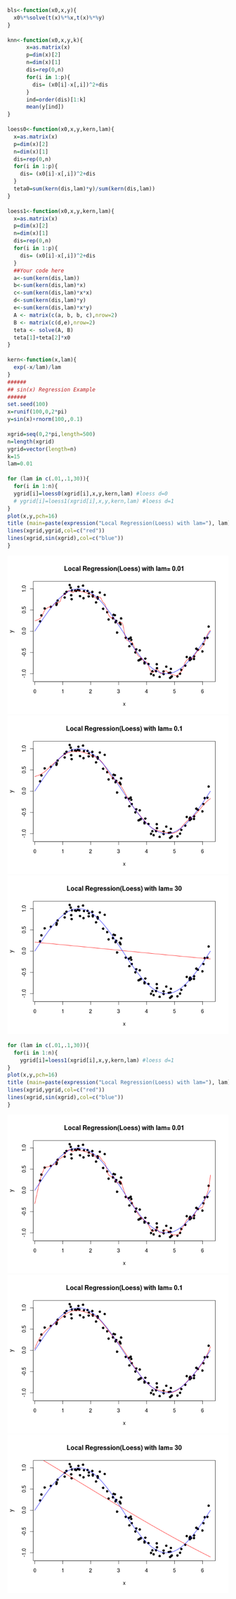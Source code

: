 
``` r
bls<-function(x0,x,y){
  x0%*%solve(t(x)%*%x,t(x)%*%y)
}

knn<-function(x0,x,y,k){
      x=as.matrix(x)
      p=dim(x)[2]   
      n=dim(x)[1]        
      dis=rep(0,n)
      for(i in 1:p){
        dis= (x0[i]-x[,i])^2+dis
      }
      ind=order(dis)[1:k]
      mean(y[ind])
}

loess0<-function(x0,x,y,kern,lam){
  x=as.matrix(x)
  p=dim(x)[2]   
  n=dim(x)[1]        
  dis=rep(0,n)
  for(i in 1:p){
    dis= (x0[i]-x[,i])^2+dis
  }
  teta0=sum(kern(dis,lam)*y)/sum(kern(dis,lam))
}

loess1<-function(x0,x,y,kern,lam){
  x=as.matrix(x)
  p=dim(x)[2]   
  n=dim(x)[1]        
  dis=rep(0,n)
  for(i in 1:p){
    dis= (x0[i]-x[,i])^2+dis
  }
  ##Your code here
  a<-sum(kern(dis,lam))
  b<-sum(kern(dis,lam)*x)
  c<-sum(kern(dis,lam)*x*x)
  d<-sum(kern(dis,lam)*y)
  e<-sum(kern(dis,lam)*x*y)
  A <- matrix(c(a, b, b, c),nrow=2)
  B <- matrix(c(d,e),nrow=2)
  teta <- solve(A, B)
  teta[1]+teta[2]*x0
}

kern<-function(x,lam){
  exp(-x/lam)/lam
}
######
## sin(x) Regression Example
######
set.seed(100)
x=runif(100,0,2*pi)
y=sin(x)+rnorm(100,,0.1)

xgrid=seq(0,2*pi,length=500)
n=length(xgrid)
ygrid=vector(length=n)
k=15
lam=0.01

for (lam in c(.01,.1,30)){
  for(i in 1:n){
  ygrid[i]=loess0(xgrid[i],x,y,kern,lam) #loess d=0
  # ygrid[i]=loess1(xgrid[i],x,y,kern,lam) #loess d=1
}
plot(x,y,pch=16)
title (main=paste(expression("Local Regression(Loess) with lam="), lam))
lines(xgrid,ygrid,col=c("red"))
lines(xgrid,sin(xgrid),col=c("blue"))
}
```

![](LoessRegression_files/figure-markdown_github-ascii_identifiers/unnamed-chunk-1-1.png)![](LoessRegression_files/figure-markdown_github-ascii_identifiers/unnamed-chunk-1-2.png)![](LoessRegression_files/figure-markdown_github-ascii_identifiers/unnamed-chunk-1-3.png)

``` r
for (lam in c(.01,.1,30)){
  for(i in 1:n){
    ygrid[i]=loess1(xgrid[i],x,y,kern,lam) #loess d=1
}
plot(x,y,pch=16)
title (main=paste(expression("Local Regression(Loess) with lam="), lam))
lines(xgrid,ygrid,col=c("red"))
lines(xgrid,sin(xgrid),col=c("blue"))
}
```

![](LoessRegression_files/figure-markdown_github-ascii_identifiers/unnamed-chunk-1-4.png)![](LoessRegression_files/figure-markdown_github-ascii_identifiers/unnamed-chunk-1-5.png)![](LoessRegression_files/figure-markdown_github-ascii_identifiers/unnamed-chunk-1-6.png)
